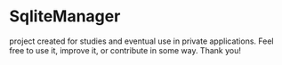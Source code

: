 # SqliteManager
project created for studies and eventual use in private applications. Feel free to use it, improve it, or contribute in some way. Thank you!

